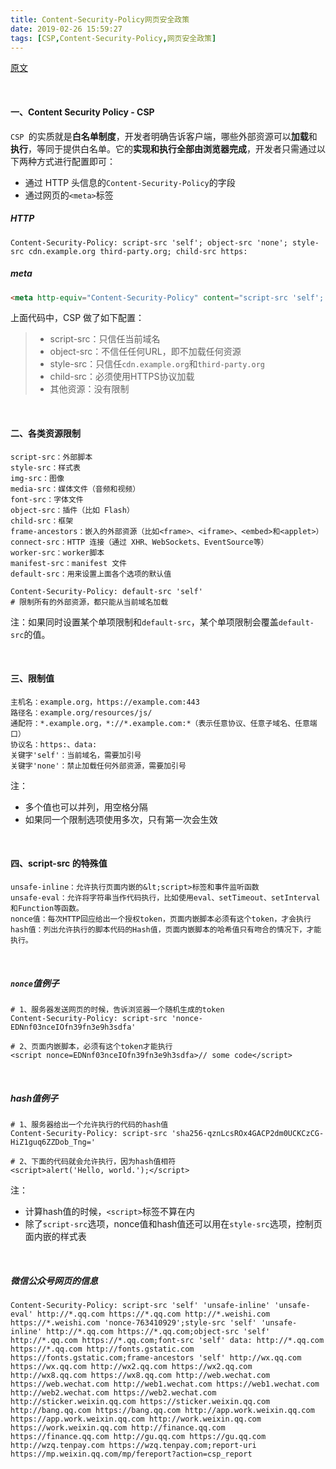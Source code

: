 ```yaml
---
title: Content-Security-Policy网页安全政策
date: 2019-02-26 15:59:27
tags: [CSP,Content-Security-Policy,网页安全政策]
---
```


[原文](http://www.ruanyifeng.com/blog/2016/09/csp.html) 

<br/>

#### 一、Content Security Policy - CSP

`CSP `的实质就是**白名单制度**，开发者明确告诉客户端，哪些外部资源可以**加载**和**执行**，等同于提供白名单。它的**实现和执行全部由浏览器完成**，开发者只需通过以下两种方式进行配置即可：

- 通过 HTTP 头信息的`Content-Security-Policy`的字段 
- 通过网页的`<meta>`标签 

##### HTTP

```
Content-Security-Policy: script-src 'self'; object-src 'none'; style-src cdn.example.org third-party.org; child-src https:
```
##### meta

```html
<meta http-equiv="Content-Security-Policy" content="script-src 'self'; object-src 'none'; style-src cdn.example.org third-party.org; child-src https:">
```

上面代码中，CSP 做了如下配置：

> - script-src：只信任当前域名
> - object-src：不信任任何URL，即不加载任何资源
> - style-src：只信任`cdn.example.org`和`third-party.org`
> - child-src：必须使用HTTPS协议加载
> - 其他资源：没有限制

<!--more-->

<br/>

#### 二、各类资源限制

```
script-src：外部脚本
style-src：样式表
img-src：图像
media-src：媒体文件（音频和视频）
font-src：字体文件
object-src：插件（比如 Flash）
child-src：框架
frame-ancestors：嵌入的外部资源（比如<frame>、<iframe>、<embed>和<applet>）
connect-src：HTTP 连接（通过 XHR、WebSockets、EventSource等）
worker-src：worker脚本
manifest-src：manifest 文件
default-src：用来设置上面各个选项的默认值 
```

```
Content-Security-Policy: default-src 'self'
# 限制所有的外部资源，都只能从当前域名加载
```

注：如果同时设置某个单项限制和`default-src`，某个单项限制会覆盖`default-src`的值。

<br/>

#### 三、限制值

```
主机名：example.org，https://example.com:443
路径名：example.org/resources/js/
通配符：*.example.org，*://*.example.com:*（表示任意协议、任意子域名、任意端口）
协议名：https:、data:
关键字'self'：当前域名，需要加引号
关键字'none'：禁止加载任何外部资源，需要加引号
```

注：

- 多个值也可以并列，用空格分隔
- 如果同一个限制选项使用多次，只有第一次会生效 

<br/>

#### 四、script-src 的特殊值

```
unsafe-inline：允许执行页面内嵌的&lt;script>标签和事件监听函数
unsafe-eval：允许将字符串当作代码执行，比如使用eval、setTimeout、setInterval和Function等函数。
nonce值：每次HTTP回应给出一个授权token，页面内嵌脚本必须有这个token，才会执行
hash值：列出允许执行的脚本代码的Hash值，页面内嵌脚本的哈希值只有吻合的情况下，才能执行。
```

<br/>

##### `nonce`值例子 

```
# 1、服务器发送网页的时候，告诉浏览器一个随机生成的token
Content-Security-Policy: script-src 'nonce-EDNnf03nceIOfn39fn3e9h3sdfa'

# 2、页面内嵌脚本，必须有这个token才能执行
<script nonce=EDNnf03nceIOfn39fn3e9h3sdfa>// some code</script>
```

<br/>

##### hash值例子 

```
# 1、服务器给出一个允许执行的代码的hash值
Content-Security-Policy: script-src 'sha256-qznLcsROx4GACP2dm0UCKCzCG-HiZ1guq6ZZDob_Tng='

# 2、下面的代码就会允许执行，因为hash值相符
<script>alert('Hello, world.');</script>
```

注：

- 计算hash值的时候，`<script>`标签不算在内
- 除了`script-src`选项，nonce值和hash值还可以用在`style-src`选项，控制页面内嵌的样式表 

<br/>

##### 微信公众号网页的信息

```
Content-Security-Policy: script-src 'self' 'unsafe-inline' 'unsafe-eval' http://*.qq.com https://*.qq.com http://*.weishi.com https://*.weishi.com 'nonce-763410929';style-src 'self' 'unsafe-inline' http://*.qq.com https://*.qq.com;object-src 'self' http://*.qq.com https://*.qq.com;font-src 'self' data: http://*.qq.com https://*.qq.com http://fonts.gstatic.com https://fonts.gstatic.com;frame-ancestors 'self' http://wx.qq.com https://wx.qq.com http://wx2.qq.com https://wx2.qq.com  http://wx8.qq.com https://wx8.qq.com http://web.wechat.com https://web.wechat.com http://web1.wechat.com https://web1.wechat.com http://web2.wechat.com https://web2.wechat.com http://sticker.weixin.qq.com https://sticker.weixin.qq.com http://bang.qq.com https://bang.qq.com http://app.work.weixin.qq.com https://app.work.weixin.qq.com http://work.weixin.qq.com https://work.weixin.qq.com http://finance.qq.com https://finance.qq.com http://gu.qq.com https://gu.qq.com http://wzq.tenpay.com https://wzq.tenpay.com;report-uri https://mp.weixin.qq.com/mp/fereport?action=csp_report
```

<br/>